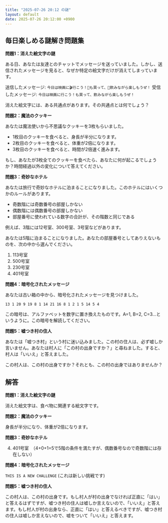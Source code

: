 ```yaml
---
title: "2025-07-26 20:12 の謎"
layout: default
date: 2025-07-26 20:12:00 +0900
---
```

## 毎日楽しめる謎解き問題集

**問題1：消えた絵文字の謎**

ある日、あなたは友達とのチャットでメッセージを送っていました。しかし、送信されたメッセージを見ると、なぜか特定の絵文字だけが消えてしまっています。

送信したメッセージ: `今日は映画に🎬行こう！🍿も買って、🥤飲みながら楽しもうぜ！`
受信したメッセージ: `今日は映画に行こう！も買って、飲みながら楽しもうぜ！`

消えた絵文字には、ある共通点があります。その共通点とは何でしょう？

**問題2：魔法のクッキー**

あなたは魔法使いから不思議なクッキーを3枚もらいました。

*   1枚目のクッキーを食べると、身長が半分になります。
*   2枚目のクッキーを食べると、体重が2倍になります。
*   3枚目のクッキーを食べると、時間が2倍速く進みます。

もし、あなたが3枚全てのクッキーを食べたら、あなたに何が起こるでしょうか？時間経過以外の変化について答えてください。

**問題3：奇妙なホテル**

あなたは旅行で奇妙なホテルに泊まることになりました。このホテルにはいくつかのルールがあります。

*   奇数階には奇数番号の部屋しかない
*   偶数階には偶数番号の部屋しかない
*   部屋番号に使われている数字の合計が、その階数と同じである

例えば、3階には12号室、300号室、3号室などがあります。

あなたは5階に泊まることになりました。あなたの部屋番号としてありえないものを、次の中から選んでください。

1.  113号室
2.  500号室
3.  230号室
4.  401号室

**問題4：暗号化されたメッセージ**

あなたは古い箱の中から、暗号化されたメッセージを見つけました。

`13 1 20 9 19 8 1 14 21 16 8 1 2 1 5 14 5 4`

この暗号は、アルファベットを数字に置き換えたものです。A=1, B=2, C=3...というように。この暗号を解読してください。

**問題5：嘘つき村の住人**

あなたは「嘘つき村」という村に迷い込みました。この村の住人は、必ず嘘しか言いません。あなたは村人に「この村の出身ですか？」と尋ねました。すると、村人は「いいえ」と答えました。

この村人は、この村の出身ですか？それとも、この村の出身ではありませんか？

## 解答

**問題1：消えた絵文字の謎**

消えた絵文字は、食べ物に関連する絵文字です。

**問題2：魔法のクッキー**

身長が半分になり、体重が2倍になります。

**問題3：奇妙なホテル**

4.  401号室　（4+0+1=5で5階の条件を満たすが、偶数番号なので奇数階には存在しない）

**問題4：暗号化されたメッセージ**

`THIS IS A NEW CHALLENGE` (これは新しい挑戦です)

**問題5：嘘つき村の住人**

この村人は、この村の出身です。もし村人が村の出身でなければ正直に「はい」と答えるはずですが、嘘つき村の住人は嘘しか言えないので、「いいえ」と答えます。もし村人が村の出身なら、正直に「はい」と答えるべきですが、嘘つき村の住人は嘘しか言えないので、嘘をついて「いいえ」と答えます。
